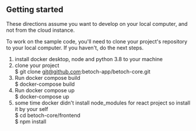 Getting started
---------------
These directions assume you want to develop on your local computer, and not from the cloud instance. 

To work on the sample code, you'll need to clone your project's repository to your
local computer. If you haven't, do the next steps.
1. install docker desktop, node and python 3.8 to your machine
2. clone your project </br>
   $ git clone git@github.com:betoch-app/betoch-core.git
3. Run docker compose build </br>
 $ docker-compose build
4. Run docker compose up </br>
 $ docker-compose up
5. some time docker didn't install node_modules for react project so install it by your self </br>
 $ cd betoch-core/frontend </br>
 $ npm install



